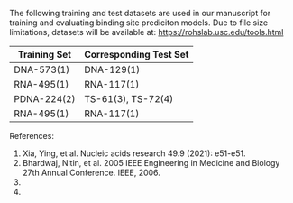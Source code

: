 The following training and test datasets are used in our manuscript for training and evaluating binding site prediciton models. Due to file size limitations, datasets will be available at: https://rohslab.usc.edu/tools.html

| Training Set | Corresponding Test Set |
| ----------- | ----------- |
| DNA-573(1) | DNA-129(1) |
| RNA-495(1) | RNA-117(1) |
| PDNA-224(2) | TS-61(3), TS-72(4) |
| RNA-495(1) | RNA-117(1) |


References:
1. Xia, Ying, et al. Nucleic acids research 49.9 (2021): e51-e51.
2. Bhardwaj, Nitin, et al. 2005 IEEE Engineering in Medicine and Biology 27th Annual Conference. IEEE, 2006.
3.
4. 
